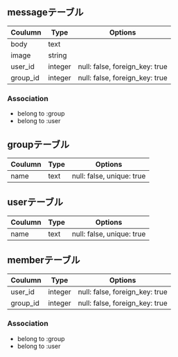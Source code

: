 ## messageテーブル

|Coulumn|Type|Options|
|-------|----|-------|
|body|text||
|image|string||
|user_id|integer|null: false, foreign_key: true|
|group_id|integer|null: false, foreign_key: true|

### Association
- belong to :group
- belong to :user

## groupテーブル

|Coulumn|Type|Options|
|-------|----|-------|
|name|text|null: false, unique: true|

## userテーブル

|Coulumn|Type|Options|
|-------|----|-------|
|name|text|null: false, unique: true|

## memberテーブル

|Coulumn|Type|Options|
|-------|----|-------|
|user_id|integer|null: false, foreign_key: true|
|group_id|integer|null: false, foreign_key: true|

### Association
- belong to :group
- belong to :user
